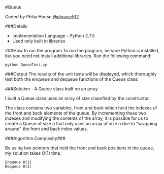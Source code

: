 #Queue

Coded by Philip House [@phouse512](http://www.github.com/phouse512)


###Details
- Implementation Language - Python 2.7.5
- Used only built in libraries


###How to run the program
To run the program, be sure Python is installed, but you need not install additional
libraries. Run the following command:

	python QueueTest.py

###Output
The results of the unit tests will be displayed, which thoroughly test both
the enqueue and dequeue functions of the Queue class.
	
	
###Solution - A Queue class built on an array

I built a Queue class uses an array of size classified by the constructor.

The class contains two variables, front and back which hold the indexes of the
front and back elements of the queue. By incrementing these two indexes and 
modifying the contents of the array, it is possible for us to create a Queue of
size n that only uses an array of size n due to "wrapping around" the front and back index values.

	
###Algorithm Complexity###

By using two pointers that hold the front and back positions in the queue, my solution takes O(1) time.

	Enqueue O(1)
	Dequeue O(1)